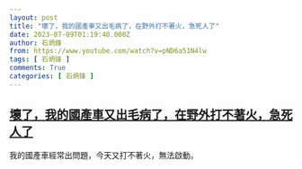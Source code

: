 ```yaml
---
layout: post
title: "壞了，我的國產車又出毛病了，在野外打不著火，急死人了"
date: 2023-07-09T01:19:40.000Z
author: 石炳鋒
from: https://www.youtube.com/watch?v=pND6a51N4lw
tags: [ 石炳锋 ]
comments: True
categories: [ 石炳锋 ]
---
```

<!--1688865580000-->
[壞了，我的國產車又出毛病了，在野外打不著火，急死人了](https://www.youtube.com/watch?v=pND6a51N4lw)
------

<div>
我的國產車經常出問題，今天又打不著火，無法啟動。
</div>
